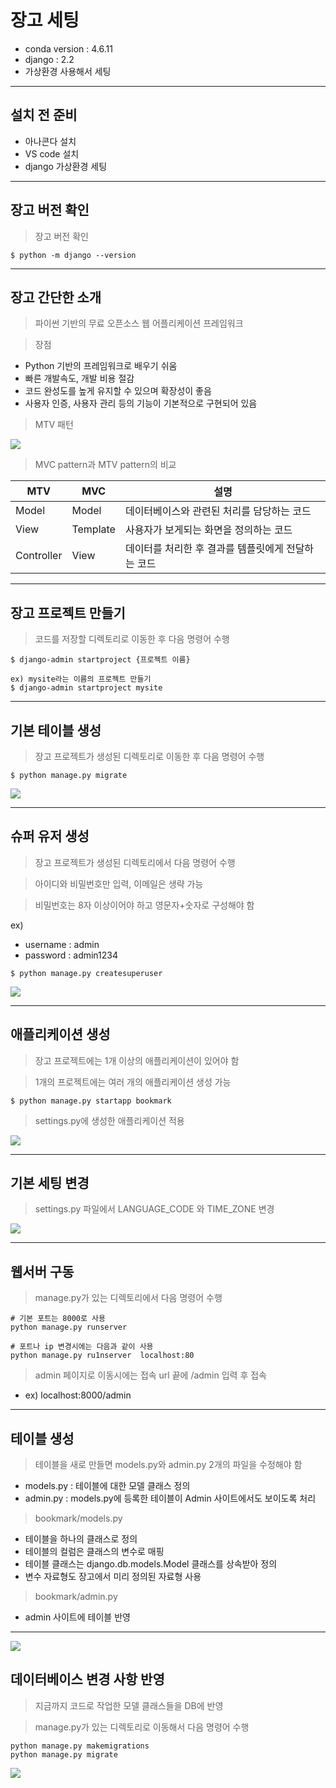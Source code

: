 # 장고 세팅

- conda version : 4.6.11
- django : 2.2
- 가상환경 사용해서 세팅

**************************

## 설치 전 준비
- 아나콘다 설치
- VS code 설치
- django 가상환경 세팅

**************************

## 장고 버전 확인
> 장고 버전 확인

```
$ python -m django --version
```

**************************

## 장고 간단한 소개
> 파이썬 기반의 무료 오픈소스 웹 어플리케이션 프레임워크

> 장점

- Python 기반의 프레임워크로 배우기 쉬움
- 빠른 개발속도, 개발 비용 절감
- 코드 완성도를 높게 유지할 수 있으며 확장성이 좋음
- 사용자 인증, 사용자 관리 등의 기능이 기본적으로 구현되어 있음

> MTV 패턴

![](./img/0.png)

> MVC pattern과 MTV pattern의 비교

MTV | MVC | 설명
----|-----|-------
Model       | Model     | 데이터베이스와 관련된 처리를 담당하는 코드
View        | Template  | 사용자가 보게되는 화면을 정의하는 코드
Controller  | View      | 데이터를 처리한 후 결과를 템플릿에게 전달하는 코드


**************************



## 장고 프로젝트 만들기
> 코드를 저장할 디렉토리로 이동한 후 다음 명령어 수행

``` 
$ django-admin startproject {프로젝트 이름}

ex) mysite라는 이름의 프로젝트 만들기
$ django-admin startproject mysite
```

**************************

## 기본 테이블 생성
> 장고 프로젝트가 생성된 디렉토리로 이동한 후 다음 명령어 수행

```
$ python manage.py migrate
```
![](./img/1.png)

**************************

## 슈퍼 유저 생성
> 장고 프로젝트가 생성된 디렉토리에서 다음 명령어 수행

> 아이디와 비밀번호만 입력, 이메일은 생략 가능

> 비밀번호는 8자 이상이어야 하고 영문자+숫자로 구성해야 함

ex)
- username : admin
- password : admin1234

```
$ python manage.py createsuperuser
```
![](./img/2.png)

**************************

## 애플리케이션 생성
> 장고 프로젝트에는 1개 이상의 애플리케이션이 있어야 함

> 1개의 프로젝트에는 여러 개의 애플리케이션 생성 가능

```
$ python manage.py startapp bookmark
```

> settings.py에 생성한 애플리케이션 적용

![](./img/3.png)

**************************

## 기본 세팅 변경
> settings.py 파일에서 LANGUAGE_CODE 와 TIME_ZONE 변경

![](./img/4.png)

**************************

## 웹서버 구동
> manage.py가 있는 디렉토리에서 다음 명령어 수행

```
# 기본 포트는 8000로 사용
python manage.py runserver

# 포트나 ip 변경시에는 다음과 같이 사용
python manage.py ru1nserver  localhost:80
```

> admin 페이지로 이동시에는 접속 url 끝에 /admin 입력 후 접속
- ex) localhost:8000/admin

**************************

## 테이블 생성
> 테이블을 새로 만들면 models.py와 admin.py 2개의 파일을 수정해야 함
- models.py : 테이블에 대한 모델 클래스 정의
- admin.py : models.py에 등록한 테이블이 Admin 사이트에서도 보이도록 처리

> bookmark/models.py
- 테이블을 하나의 클래스로 정의
- 테이블의 컬럼은 클래스의 변수로 매핑
- 테이블 클래스는 django.db.models.Model 클래스를 상속받아 정의
- 변수 자료형도 장고에서 미리 정의된 자료형 사용

> bookmark/admin.py
- admin 사이트에 테이블 반영

**************************

![](./img/4.png)

## 데이터베이스 변경 사항 반영
> 지금까지 코드로 작업한 모델 클래스들을 DB에 반영

> manage.py가 있는 디렉토리로 이동해서 다음 명령어 수행

```
python manage.py makemigrations
python manage.py migrate
```

![](./img/5.png)